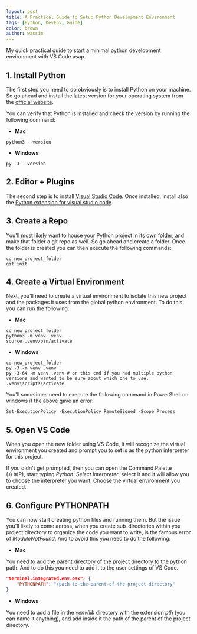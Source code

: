 ```yaml
---
layout: post
title: A Practical Guide to Setup Python Development Environment
tags: [Python, DevEnv, Guide]
color: brown
author: wassim
---
```


My quick practical guide to start a minimal python development environment with VS Code asap.


## 1. Install Python

The first step you need to do obviously is to install Python on your machine. So go ahead and install the latest version for your operating system from the [official website](https://www.python.org/).

You can verify that Python is installed and check the version by running the following command:

- **Mac**

```shell
python3 --version
```

- **Windows**

```shell
py -3 --version
```
## 2. Editor + Plugins

The second step is to install [Visual Studio Code](https://code.visualstudio.com/). Once installed, install also the [Python extension for visual studio code](https://marketplace.visualstudio.com/items?itemName=ms-python.python).

## 3. Create a Repo

You'll most likely want to house your Python project in its own folder, and make that folder a git repo as well. So go ahead and create a folder. Once the folder is created you can then execute the following commands:

```shell
cd new_project_folder
git init
```

## 4. Create a Virtual Environment

Next, you'll need to create a virtual environment to isolate this new project and the packages it uses from the global python environment. To do this you can run the following:

- **Mac**

```shell
cd new_project_folder
python3 -m venv .venv
source .venv/bin/activate
```

- **Windows**

```shell
cd new_project_folder
py -3 -m venv .venv 
py -3-64 -m venv .venv # or this cmd if you had multiple python versions and wanted to be sure about which one to use.
.venv\scripts\activate
```

You'll sometimes need to execute the following command in PowerShell on windows if the above gave an error:

```shell
Set-ExecutionPolicy -ExecutionPolicy RemoteSigned -Scope Process
```

## 5. Open VS Code

When you open the new folder using VS Code, it will recognize the virtual environment you created and prompt you to set is as the python interpreter for this project.

If you didn't get prompted, then you can open the Command Palette (⇧⌘P),  start typing _Python: Select Interpreter_, select it and it will allow you to choose the interpreter you want. Choose the virtual environment you created.

## 6. Configure PYTHONPATH

You can now start creating python files and running them. But the issue you'll likely to come across, when you create sub-directories within you project directory to organize the code you want to write, is the famous error of _ModuleNotFound_. And to avoid this you need to do the following:

- **Mac**

You need to add the parent directory of the project directory to the python path. And to do this you need to add it to the user settings of VS Code.

```json
"terminal.integrated.env.osx": {
    "PYTHONPATH": "/path-to-the-parent-of-the-project-directory"
}
```

- **Windows**

You need to add a file in the _venv/lib_ directory with the extension _pth_ (you can name it anything), and add inside it the path of the parent of the project directory.